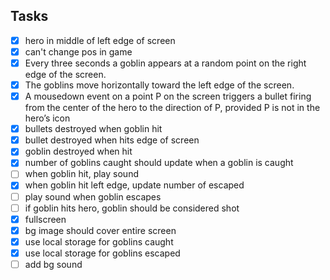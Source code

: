 ## Tasks
- [X] hero in middle of left edge of screen
- [X] can't change pos in game
- [X] Every three seconds a goblin appears at a random point on the right edge of the screen.
- [X] The goblins move horizontally toward the left edge of the screen.
- [X] A mousedown event on a point P on the screen triggers a bullet firing from the center of the
hero to the direction of P, provided P is not in the hero’s icon
- [X] bullets destroyed when goblin hit
- [X] bullet destroyed when hits edge of screen
- [X] goblin destroyed when hit
- [X] number of goblins caught should update when a goblin is caught
- [ ] when goblin hit, play sound
- [X] when goblin hit left edge, update number of escaped
- [ ] play sound when goblin escapes
- [ ] if goblin hits hero, goblin should be considered shot
- [X] fullscreen
- [X] bg image should cover entire screen
- [X] use local storage for goblins caught
- [X] use local storage for goblins escaped
- [ ] add bg sound
